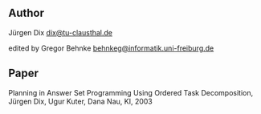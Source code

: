 ## Author
Jürgen Dix <dix@tu-clausthal.de>

edited by Gregor Behnke <behnkeg@informatik.uni-freiburg.de>
## Paper
Planning in Answer Set Programming Using Ordered Task Decomposition, Jürgen Dix, Ugur Kuter, Dana Nau, KI, 2003
